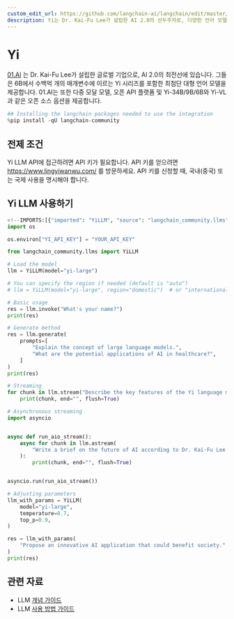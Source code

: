 ```yaml
---
custom_edit_url: https://github.com/langchain-ai/langchain/edit/master/docs/docs/integrations/llms/yi.ipynb
description: Yi는 Dr. Kai-Fu Lee가 설립한 AI 2.0의 선두주자로, 다양한 언어 모델과 API 플랫폼을 제공합니다.
---
```


# Yi
[01.AI](https://www.lingyiwanwu.com/en) 는 Dr. Kai-Fu Lee가 설립한 글로벌 기업으로, AI 2.0의 최전선에 있습니다. 그들은 6B에서 수백억 개의 매개변수에 이르는 Yi 시리즈를 포함한 최첨단 대형 언어 모델을 제공합니다. 01.AI는 또한 다중 모달 모델, 오픈 API 플랫폼 및 Yi-34B/9B/6B와 Yi-VL과 같은 오픈 소스 옵션을 제공합니다.

```python
## Installing the langchain packages needed to use the integration
%pip install -qU langchain-community
```


## 전제 조건
Yi LLM API에 접근하려면 API 키가 필요합니다. API 키를 얻으려면 https://www.lingyiwanwu.com/ 를 방문하세요. API 키를 신청할 때, 국내(중국) 또는 국제 사용을 명시해야 합니다.

## Yi LLM 사용하기

```python
<!--IMPORTS:[{"imported": "YiLLM", "source": "langchain_community.llms", "docs": "https://api.python.langchain.com/en/latest/llms/langchain_community.llms.yi.YiLLM.html", "title": "Yi"}]-->
import os

os.environ["YI_API_KEY"] = "YOUR_API_KEY"

from langchain_community.llms import YiLLM

# Load the model
llm = YiLLM(model="yi-large")

# You can specify the region if needed (default is "auto")
# llm = YiLLM(model="yi-large", region="domestic")  # or "international"

# Basic usage
res = llm.invoke("What's your name?")
print(res)
```


```python
# Generate method
res = llm.generate(
    prompts=[
        "Explain the concept of large language models.",
        "What are the potential applications of AI in healthcare?",
    ]
)
print(res)
```


```python
# Streaming
for chunk in llm.stream("Describe the key features of the Yi language model series."):
    print(chunk, end="", flush=True)
```


```python
# Asynchronous streaming
import asyncio


async def run_aio_stream():
    async for chunk in llm.astream(
        "Write a brief on the future of AI according to Dr. Kai-Fu Lee's vision."
    ):
        print(chunk, end="", flush=True)


asyncio.run(run_aio_stream())
```


```python
# Adjusting parameters
llm_with_params = YiLLM(
    model="yi-large",
    temperature=0.7,
    top_p=0.9,
)

res = llm_with_params(
    "Propose an innovative AI application that could benefit society."
)
print(res)
```


## 관련 자료

- LLM [개념 가이드](/docs/concepts/#llms)
- LLM [사용 방법 가이드](/docs/how_to/#llms)